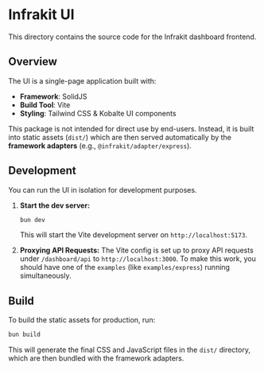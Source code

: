 # Infrakit UI

This directory contains the source code for the Infrakit dashboard frontend.

## Overview

The UI is a single-page application built with:

-   **Framework**: SolidJS
-   **Build Tool**: Vite
-   **Styling**: Tailwind CSS & Kobalte UI components

This package is not intended for direct use by end-users. Instead, it is built into static assets (`dist/`) which are then served automatically by the **framework adapters** (e.g., `@infrakit/adapter/express`).

## Development

You can run the UI in isolation for development purposes.

1.  **Start the dev server:**
    ```sh
    bun dev
    ```
    This will start the Vite development server on `http://localhost:5173`.

2.  **Proxying API Requests:**
    The Vite config is set up to proxy API requests under `/dashboard/api` to `http://localhost:3000`. To make this work, you should have one of the `examples` (like `examples/express`) running simultaneously.

## Build

To build the static assets for production, run:

```sh
bun build
```

This will generate the final CSS and JavaScript files in the `dist/` directory, which are then bundled with the framework adapters.

